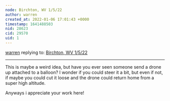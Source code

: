 ```yaml
---
node: Birchton, WV 1/5/22
author: warren
created_at: 2022-01-06 17:01:43 +0000
timestamp: 1641488503
nid: 28623
cid: 29570
uid: 1
---
```




[warren](../profile/warren) replying to: [Birchton, WV 1/5/22](../notes/junior_walk1337/01-05-2022/birchton-wv-1-5-22)

----
This is maybe a weird idea, but have you ever seen someone send a drone up attached to a balloon? I wonder if you could steer it a bit, but even if not, if maybe you could cut it loose and the drone could return home from a super high altitude. 

Anyways i appreciate your work here!